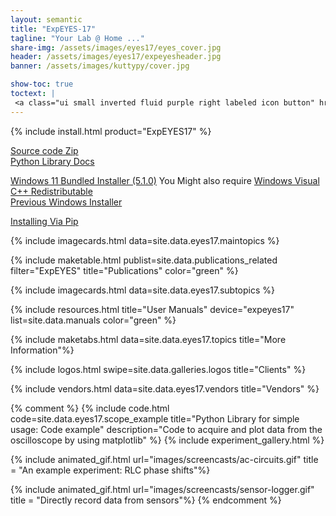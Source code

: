 ```yaml
---
layout: semantic
title: "ExpEYES-17"
tagline: "Your Lab @ Home ..."
share-img: /assets/images/eyes17/eyes_cover.jpg
header: /assets/images/eyes17/expeyesheader.jpg
banner: /assets/images/kuttypy/cover.jpg

show-toc: true
toctext: |
 <a class="ui small inverted fluid purple right labeled icon button" href="blog"><i class="right arrow icon"></i>Blog</a>
---
```


{% include install.html product="ExpEYES17"  %}


<a class="ui basic pink button" href = "/assets/installers/eyes17-4.9.0.zip" target="_blank"><i class="ui download icon"></i> Source code Zip </a>
<br>
<a class="ui basic green button" target="_blank" href = "https://eyes17lib.readthedocs.io/en/latest/" target="_blank"><i class="ui book icon"></i> Python Library Docs </a>
<br>

<a class="ui basic primary button" style="width:300px" href = "https://drive.google.com/file/d/1zqFQzjDyJEFbQ0OfOQ2DNQUUXBl8iELh/view?usp=sharing" target="_blank"><i class="ui download icon"></i> Windows 11 Bundled Installer (5.1.0)</a> You Might also require [Windows Visual C++ Redistributable](https://learn.microsoft.com/en-us/cpp/windows/latest-supported-vc-redist?view=msvc-170)
<br><a class="ui basic primary button" style="width:300px" href = "https://drive.google.com/open?id=1IYXZRH_apYidmqbTZzVDGYsJy2dK4imJ" target="_blank"><i class="ui download icon"></i> Previous Windows Installer</a>



[Installing Via Pip](/installers/install-via-pip.html)

{% include imagecards.html data=site.data.eyes17.maintopics %}

{% include maketable.html publist=site.data.publications_related filter="ExpEYES" title="Publications"   color="green" %}

{% include imagecards.html data=site.data.eyes17.subtopics %}

{% include resources.html title="User Manuals" device="expeyes17" list=site.data.manuals  color="green" %}

{% include maketabs.html data=site.data.eyes17.topics title="More Information"%}


{% include logos.html swipe=site.data.galleries.logos title="Clients" %}

{% include vendors.html data=site.data.eyes17.vendors title="Vendors" %}



{% comment %}
{% include code.html code=site.data.eyes17.scope_example title="Python Library for simple usage: Code example" description="Code to acquire and plot data from the oscilloscope by using matplotlib" %}
{% include experiment_gallery.html %}

{% include animated_gif.html url="images/screencasts/ac-circuits.gif"  title = "An example experiment: RLC phase shifts"%}

{% include animated_gif.html url="images/screencasts/sensor-logger.gif"  title = "Directly record data from sensors"%}
{% endcomment %}

